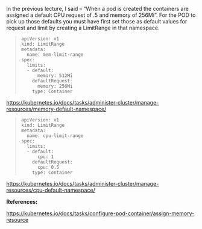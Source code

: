 In the previous lecture, I said – “When a pod is created the containers are assigned a default CPU request of .5 and memory of 256Mi”. For the POD to pick up those defaults you must have first set those as default values for request and limit by creating a LimitRange in that namespace.

> ```
> apiVersion: v1
> kind: LimitRange
> metadata:
>   name: mem-limit-range
> spec:
>   limits:
>   - default:
>       memory: 512Mi
>     defaultRequest:
>       memory: 256Mi
>     type: Container
> ```

https://kubernetes.io/docs/tasks/administer-cluster/manage-resources/memory-default-namespace/

> ```
> apiVersion: v1
> kind: LimitRange
> metadata:
>   name: cpu-limit-range
> spec:
>   limits:
>   - default:
>       cpu: 1
>     defaultRequest:
>       cpu: 0.5
>     type: Container
> ```

https://kubernetes.io/docs/tasks/administer-cluster/manage-resources/cpu-default-namespace/

**References:**

https://kubernetes.io/docs/tasks/configure-pod-container/assign-memory-resource